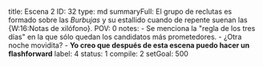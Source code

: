 title:          Escena 2
ID:             32
type:           md
summaryFull:    El grupo de reclutas es formado sobre las *Burbujas* y su estallido cuando de repente suenan las {W:16:Notas de xilófono}.
POV:            0
notes:          - Se menciona la "regla de los tres días" en la que sólo quedan los candidatos más prometedores.
                - ¿Otra noche movidita?
                - **Yo creo que después de esta escena puedo hacer un flashforward**
label:          4
status:         1
compile:        2
setGoal:        500


